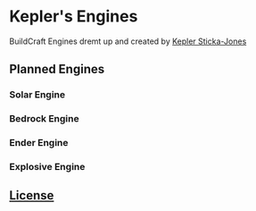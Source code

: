Kepler's Engines
================

BuildCraft Engines dremt up and created by [Kepler Sticka-Jones](http://github.com/k2b6s9j)


## Planned Engines
### Solar Engine
### Bedrock Engine
### Ender Engine
### Explosive Engine

## [License](https://github.com/k2b6s9j/Kepler-s-Engines/blob/master/LICENSE.md)
